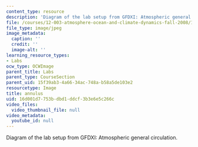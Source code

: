 ```yaml
---
content_type: resource
description: 'Diagram of the lab setup from GFDXI: Atmospheric general circulation.'
file: /courses/12-003-atmosphere-ocean-and-climate-dynamics-fall-2008/16d001d7753bdbd1ddcf3b3e6e5c266c_annulus.jpg
file_type: image/jpeg
image_metadata:
  caption: ''
  credit: ''
  image-alt: ''
learning_resource_types:
- Labs
ocw_type: OCWImage
parent_title: Labs
parent_type: CourseSection
parent_uid: 15f39ab3-4a66-34ac-748a-b58a5de103e2
resourcetype: Image
title: annulus
uid: 16d001d7-753b-dbd1-ddcf-3b3e6e5c266c
video_files:
  video_thumbnail_file: null
video_metadata:
  youtube_id: null
---
```

Diagram of the lab setup from GFDXI: Atmospheric general circulation.

